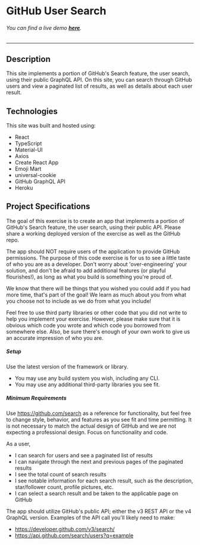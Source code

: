 # GitHub User Search

###### You can find a live demo **[here](https://user-search-gh.herokuapp.com/)**.

***

## Description

This site implements a portion of GitHub's Search feature, the user search, using their public GraphQL API. On this site, you can search through GitHub users and view a paginated list of results, as well as details about each user result.

## Technologies

This site was built and hosted using:

- React
- TypeScript
- Material-UI
- Axios
- Create React App
- Emoji Mart
- universal-cookie
- GitHub GraphQL API
- Heroku

## Project Specifications

The goal of this exercise is to create an app that implements a portion of GitHub's Search feature, the user search, using their public API. Please share a working deployed version of the exercise as well as the GitHub repo.

The app should NOT require users of the application to provide GitHub permissions.
The purpose of this code exercise is for us to see a little taste of who you are as a developer. Don't worry about 'over-engineering' your solution, and don't be afraid to add additional features (or playful flourishes!), as long as what you build is something you're proud of.

We know that there will be things that you wished you could add if you had more time, that's part of the goal! We learn as much about you from what you choose not to include as we do from what you include!

Feel free to use third party libraries or other code that you did not write to help you implement your exercise. However, please make sure that it is obvious which code you wrote and which code you borrowed from somewhere else. Also, be sure there's enough of your own work to give us an accurate impression of who you are.

##### Setup

Use the latest version of the framework or library.
- You may use any build system you wish, including any CLI.
- You may use any additional third-party libraries you see fit.

##### Minimum Requirements

Use https://github.com/search as a reference for functionality, but feel free to change style, behavior, and features as you see fit and time permitting. It is not necessary to match the actual design of GitHub and we are not expecting a professional design. Focus on functionality and code.

As a user,

- I can search for users and see a paginated list of results
- I can navigate through the next and previous pages of the paginated results
- I see the total count of search results
- I see notable information for each search result, such as the description, star/follower count, profile pictures, etc.
- I can select a search result and be taken to the applicable page on GitHub

The app should utilize GitHub's public API; either the v3 REST API or the v4 GraphQL version. Examples of the API call you'll likely need to make:

- https://developer.github.com/v3/search/
- https://api.github.com/search/users?q=example